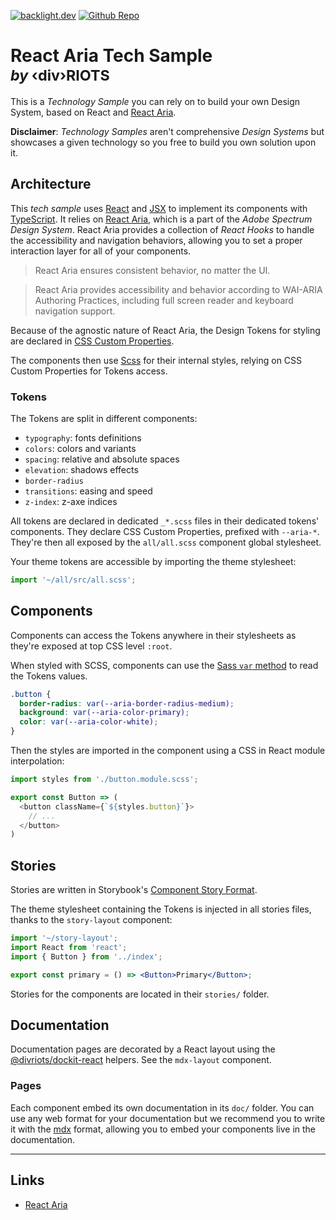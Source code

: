 [![backlight.dev](https://img.shields.io/badge/Open%20in-Backlight.dev%20editor-%23f8c307)](https://backlight.dev/preview/TIVJpWNAZ0hSftKJ8gjY)
[![Github Repo](https://img.shields.io/github/last-commit/divriots/starter-react-aria)](https://github.com/divriots/starter-react-aria)

# React Aria Tech Sample <br/><small>_by_ ‹div›RIOTS</small>

This is a _Technology Sample_ you can rely on to build your own Design System, based on React and [React Aria](https://react-spectrum.adobe.com/react-aria/).

**Disclaimer**: _Technology Samples_ aren't comprehensive _Design Systems_ but showcases a given technology so you free to build you own solution upon it.

## Architecture

This _tech sample_ uses [React](https://reactjs.org/) and [JSX](https://reactjs.org/docs/introducing-jsx.html) to implement its components with [TypeScript](https://www.typescriptlang.org/). It relies on [React Aria](https://react-spectrum.adobe.com/react-aria/), which is a part of the _Adobe Spectrum Design System_. React Aria provides a collection of _React Hooks_ to handle the accessibility and navigation behaviors, allowing you to set a proper interaction layer for all of your components.

> React Aria ensures consistent behavior, no matter the UI.

> React Aria provides accessibility and behavior according to WAI-ARIA Authoring Practices, including full screen reader and keyboard navigation support.

Because of the agnostic nature of React Aria, the Design Tokens for styling are declared in [CSS Custom Properties](https://developer.mozilla.org/en-US/docs/Web/CSS/--*).

The components then use [Scss](https://sass-lang.com/) for their internal styles, relying on CSS Custom Properties for Tokens access.

### Tokens

The Tokens are split in different components:

- `typography`: fonts definitions
- `colors`: colors and variants
- `spacing`: relative and absolute spaces
- `elevation`: shadows effects
- `border-radius`
- `transitions`: easing and speed
- `z-index`: z-axe indices

All tokens are declared in dedicated `_*.scss` files in their dedicated tokens' components. They declare CSS Custom Properties, prefixed with `--aria-*`. They're then all exposed by the `all/all.scss` component global stylesheet.

Your theme tokens are accessible by importing the theme stylesheet:

```ts
import '~/all/src/all.scss';
```

## Components

Components can access the Tokens anywhere in their stylesheets as they're exposed at top CSS level `:root`.

When styled with SCSS, components can use the [Sass `var` method](https://sass-lang.com/documentation/breaking-changes/css-vars) to read the Tokens values.

```scss
.button {
  border-radius: var(--aria-border-radius-medium);
  background: var(--aria-color-primary);
  color: var(--aria-color-white);
}
```

Then the styles are imported in the component using a CSS in React module interpolation:

```ts
import styles from './button.module.scss';

export const Button => (
  <button className={`${styles.button}`}>
    // ...
  </button>
)
```

## Stories

Stories are written in Storybook's [Component Story Format](https://backlight.dev/docs/component-story-format).

The theme stylesheet containing the Tokens is injected in all stories files, thanks to the `story-layout` component:

```jsx
import '~/story-layout';
import React from 'react';
import { Button } from '../index';

export const primary = () => <Button>Primary</Button>;
```

Stories for the components are located in their `stories/` folder.

## Documentation

Documentation pages are decorated by a React layout using the [@divriots/dockit-react](https://github.com/divriots/dockit-react) helpers. See the `mdx-layout` component.

### Pages

Each component embed its own documentation in its `doc/` folder. You can use any web format for your documentation but we recommend you to write it with the [mdx](https://backlight.dev/docs/mdx) format, allowing you to embed your components live in the documentation.

---

## Links

- [React Aria](https://react-spectrum.adobe.com/react-aria/)
